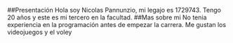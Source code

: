 ##Presentación
Hola soy Nicolas Pannunzio, mi legajo es 1729743. Tengo 20 años y este es mi tercero en la facultad. 
##Mas sobre mi
No tenia experiencia en la programación antes de empezar la carrera. Me gustan los videojuegos y el voley
